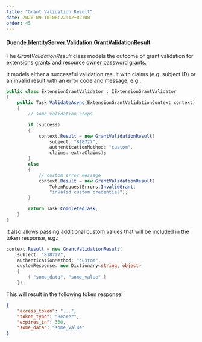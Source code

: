 ```yaml
---
title: "Grant Validation Result"
date: 2020-09-10T08:22:12+02:00
order: 45
---
```


#### Duende.IdentityServer.Validation.GrantValidationResult

The *GrantValidationResult* class models the outcome of grant validation for [extensions grants](/identityserver/v6/tokens/extension_grants) and  [resource owner password grants](/identityserver/v6/tokens/password_grant).

It models either a successful validation result with claims (e.g. subject ID) or an invalid result with an error code and message, e.g.:

```cs
public class ExtensionGrantValidator : IExtensionGrantValidator
{
    public Task ValidateAsync(ExtensionGrantValidationContext context)
    {
        // some validation steps 

        if (success)
        {
            context.Result = new GrantValidationResult(
                subject: "818727", 
                authenticationMethod: "custom",
                claims: extraClaims);
        }
        else
        {
            // custom error message
            context.Result = new GrantValidationResult(
                TokenRequestErrors.InvalidGrant, 
                "invalid custom credential");
        }

        return Task.CompletedTask;
    }
}
```

It also allows passing additional custom values that will be included in the token response, e.g.:

```cs
context.Result = new GrantValidationResult(
    subject: "818727",
    authenticationMethod: "custom",
    customResponse: new Dictionary<string, object>
    {
        { "some_data", "some_value" }
    });
```

This will result in the following token response:

```json
{
    "access_token": "...",
    "token_type": "Bearer",
    "expires_in": 360,
    "some_data": "some_value"
}
```